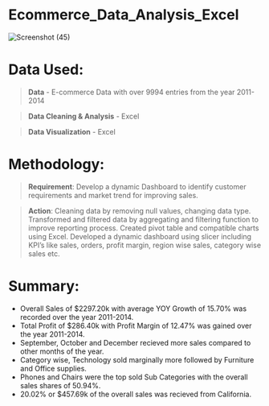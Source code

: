 # Ecommerce_Data_Analysis_Excel

![Screenshot (45)](https://github.com/RigonMetis/Ecommerce_Data_Analysis_Excel/assets/101653114/ed8c2487-7d2b-40e1-9b32-d37992492220)

# Data Used:

>**Data** - E-commerce Data with over 9994 entries from the year 2011-2014

>**Data Cleaning & Analysis** - Excel

>**Data Visualization** - Excel

# Methodology:
> **Requirement**: Develop a dynamic Dashboard to identify customer requirements and market trend for 
improving sales.

> **Action**: Cleaning data by removing null values, changing data type. Transformed and filtered data by 
aggregating and filtering function to improve reporting process. Created pivot table and compatible 
charts using Excel. Developed a dynamic dashboard using slicer including KPI’s like sales, orders, 
profit margin, region wise sales, category wise sales etc. 
# Summary:
- Overall Sales of $2297.20k with average YOY Growth of 15.70% was recorded over the year 2011-2014.
- Total Profit of $286.40k with Profit Margin of 12.47% was gained over the year 2011-2014.
- September, October and December recieved more sales compared to other months of the year.
- Category wise, Technology sold marginally more followed by Furniture and Office supplies.
- Phones and Chairs were the top sold Sub Categories with the overall sales shares of 50.94%.
- 20.02% or $457.69k of the overall sales was recieved from California.
